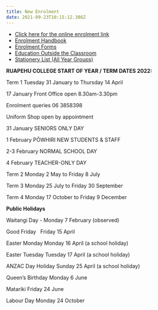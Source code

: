 ```yaml
---
title: New Enrolment
date: 2021-09-23T10:15:12.386Z
---
```

* [Click here for the online enrolment link](https://kamar.ruapehu.school.nz/index.php/enrolment)
* [Enrolment Handbook](http://c1940652.r52.cf0.rackcdn.com/5bda1048ff2a7c39a80001f0/Enrollment-Handbook-Ruapehu-College.pdf)
* [Enrolment Forms](https://res.cloudinary.com/ruapehu-college/image/upload/v1624311762/new_enrolment_form_2021_gki9ue.pdf)
* [Education Outside the Classroom ](https://res.cloudinary.com/ruapehu-college/image/upload/v1632353833/Ruapehu_College_EOTC_Form_dlg7ir.pdf)
* [Stationery List  (All Year Groups)](https://res.cloudinary.com/ruapehu-college/image/upload/v1641962989/Stationery_Requirements_yr_9_10_11_12_13_for_2022_qe5bwn.pdf)

**RUAPEHU COLLEGE START OF YEAR / TERM DATES 2022:**

Term 1   Tuesday 31 January	to 		Thursday 14 April

17 January Front Office open 8.30am-3.30pm

Enrolment queries 06 3858398

Uniform Shop open by appointment

31 January SENIORS ONLY DAY  

1 February PÕWHIRI NEW STUDENTS & STAFF

2-3 February NORMAL SCHOOL DAY

4 February TEACHER-ONLY DAY

Term 2   Monday 2 May		to		Friday 8 July

Term 3   Monday 25 July		to		Friday 30 September

Term 4   Monday 17 October	to		Friday 9 December

**Public Holidays**

Waitangi Day		-   Monday 7 February (observed)

Good Friday  		    Friday 15 April

Easter Monday	    Monday 16 April  (a school holiday)

Easter Tuesday Tuesday 17 April  (a school holiday)

ANZAC Day Holiday    Sunday 25 April  (a school holiday)

Queen’s Birthday 	    Monday 6 June

Matariki                        Friday 24 June

Labour Day		    Monday 24 October

